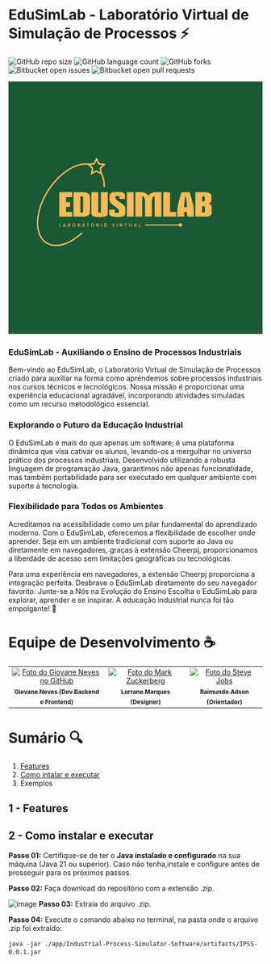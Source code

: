 # EduSimLab - Laboratório Virtual de Simulação de Processos ⚡

![GitHub repo size](https://img.shields.io/github/repo-size/giovaneneves7/Industrial-Process-Simulator-Software?style=for-the-badge)
![GitHub language count](https://img.shields.io/github/languages/count/giovaneneves7/Industrial-Process-Simulator-Software?style=for-the-badge)
![GitHub forks](https://img.shields.io/github/forks/giovaneneves7/Industrial-Process-Simulator-Software?style=for-the-badge)
![Bitbucket open issues](https://img.shields.io/bitbucket/issues/giovaneneves7/Industrial-Process-Simulator-Software?style=for-the-badge)
![Bitbucket open pull requests](https://img.shields.io/bitbucket/pr-raw/giovaneneves7/Industrial-Process-Simulator-Software?style=for-the-badge)

<img src="https://github.com/giovaneneves7/Industrial-Process-Simulator-Software/blob/main/src/main/resources/images/logo.jpg" alt="Exemplo imagem" width="800" height="500">


### EduSimLab - Auxiliando o Ensino de Processos Industriais
Bem-vindo ao EduSimLab, o Laboratório Virtual de Simulação de Processos criado para auxiliar na forma como aprendemos sobre processos industriais nos cursos técnicos e tecnológicos. Nossa missão é proporcionar uma experiência educacional agradável, incorporando atividades simuladas como um recurso metodológico essencial.

### Explorando o Futuro da Educação Industrial
O EduSimLab é mais do que apenas um software; é uma plataforma dinâmica que visa cativar os alunos, levando-os a mergulhar no universo prático dos processos industriais. Desenvolvido utilizando a robusta linguagem de programação Java, garantimos não apenas funcionalidade, mas também portabilidade para ser executado em qualquer ambiente com suporte à tecnologia.

### Flexibilidade para Todos os Ambientes
Acreditamos na acessibilidade como um pilar fundamental do aprendizado moderno. Com o EduSimLab, oferecemos a flexibilidade de escolher onde aprender. Seja em um ambiente tradicional com suporte ao Java ou diretamente em navegadores, graças à extensão Cheerpj, proporcionamos a liberdade de acesso sem limitações geográficas ou tecnológicas.

Para uma experiência em navegadores, a extensão Cheerpj proporciona a integração perfeita. Desbrave o EduSimLab diretamente do seu navegador favorito.
Junte-se a Nós na Evolução do Ensino
Escolha o EduSimLab para explorar, aprender e se inspirar. A educação industrial nunca foi tão empolgante! 🚀

# Equipe de Desenvolvimento ☕️

<table>
  <tr>
    <td align="center">
      <a href="#" title="defina o titulo do link">
        <img src="https://avatars.githubusercontent.com/u/123518676?v=4" width="100px;" alt="Foto do Giovane Neves no GitHub"/><br>
        <sub>
          <b>Giovane Neves (Dev Backend e Frontend)</b>
        </sub>
      </a>
    </td>
    <td align="center">
      <a href="#" title="defina o titulo do link">
        <img src="https://cdn-icons-png.flaticon.com/512/9187/9187604.png" width="100px;" alt="Foto do Mark Zuckerberg"/><br>
        <sub>
          <b>Lorrane Marques (Designer)</b>
        </sub>
      </a>
    </td>
    <td align="center">
      <a href="#" title="defina o titulo do link">
        <img src="https://cdn-icons-png.flaticon.com/512/9187/9187604.png" width="100px;" alt="Foto do Steve Jobs"/><br>
        <sub>
          <b>Raimundo Adson (Orientador)</b>
        </sub>
      </a>
    </td>
  </tr>
</table>

# Sumário 🔍
1. [Features](https://github.com/giovaneneves7/Industrial-Process-Simulator-Software/edit/main/README.md#2---features)
2. [Como intalar e executar](https://github.com/giovaneneves7/Industrial-Process-Simulator-Software/edit/main/README.md#2---como-instalar-e-executar)
3. Exemplos

## 1 - Features

## 2 - Como instalar e executar

**Passo 01:** Certifique-se de ter o **Java instalado e configurado** na sua máquina (Java 21 ou superior). Caso não tenha,instale e configure antes de prosseguir para os próximos passos. <br>

**Passo 02:** Faça download do repositório com a extensão .zip. <br>

![image](https://github.com/giovaneneves7/Industrial-Process-Simulator-Software/assets/123518676/52321d63-da3b-41d2-82a9-ba0ad3d13add)
**Passo 03:** Extraia do arquivo .zip. <br>

**Passo 04:** Execute o comando abaixo no terminal, na pasta onde o arquivo .zip foi extraído:
```
java -jar ./app/Industrial-Process-Simulator-Software/artifacts/IPSS-0.0.1.jar
```

